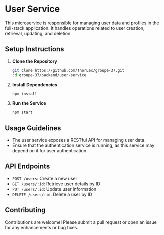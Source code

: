 # User Service

This microservice is responsible for managing user data and profiles in the full-stack application. It handles operations related to user creation, retrieval, updating, and deletion.

## Setup Instructions

1. **Clone the Repository**
   ```bash
   git clone https://github.com/ThorLex/groupe-37.git
   cd groupe-37/backend/user-service
   ```

2. **Install Dependencies**
   ```bash
   npm install
   ```

3. **Run the Service**
   ```bash
   npm start
   ```

## Usage Guidelines

- The user service exposes a RESTful API for managing user data.
- Ensure that the authentication service is running, as this service may depend on it for user authentication.

## API Endpoints

- `POST /users`: Create a new user
- `GET /users/:id`: Retrieve user details by ID
- `PUT /users/:id`: Update user information
- `DELETE /users/:id`: Delete a user by ID

## Contributing

Contributions are welcome! Please submit a pull request or open an issue for any enhancements or bug fixes.